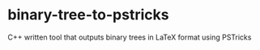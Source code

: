 # binary-tree-to-pstricks
C++ written tool that outputs binary trees in LaTeX format using PSTricks

